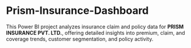 # Prism-Insurance-Dashboard
This Power BI project analyzes insurance claim and policy data for **PRISM INSURANCE PVT. LTD.**, offering detailed insights into premium, claim, and coverage trends, customer segmentation, and policy activity.
